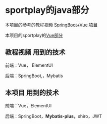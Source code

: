 # sportplay的java部分

本项目的参考的教程视频 [SpringBoot+Vue 项目](https://www.bilibili.com/video/BV1q5411s7wH)

本项目的sportplay的[Vue部分](https://github.com/BloothOfYouth/sportplay-vue)

## 教程视频 用到的技术

前端：Vue， ElementUI

后端：SpringBoot,，Mybatis

## 本项目 用到的技术

前端：Vue，ElementUI

后端：SpringBoot，**Mybatis-plus**，shiro，JWT